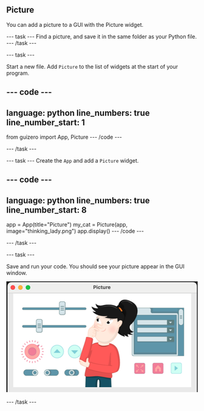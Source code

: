## Picture 

You can add a picture to a GUI with the Picture widget.

--- task ---
Find a picture, and save it in the same folder as your Python file.
--- /task ---

--- task ---

Start a new file. Add `Picture` to the list of widgets at the start of your program.

--- code ---
---
language: python
line_numbers: true
line_number_start: 1
---
from guizero import App, Picture
--- /code ---

--- /task ---

--- task ---
Create the `App` and add a `Picture` widget.

--- code ---
---
language: python
line_numbers: true
line_number_start: 8
---
app = App(title="Picture")
my_cat = Picture(app, image="thinking_lady.png")
app.display()
--- /code ---

--- /task ---


--- task ---

Save and run your code. You should see your picture appear in the GUI window. 

![A GUI window with the title 'Picture' and an image of a cat](images/picture-gui.png)

--- /task ---

